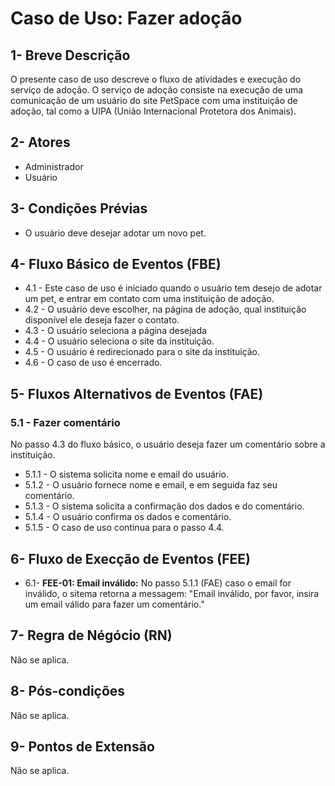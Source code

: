 
# Caso de Uso: **Fazer adoção**

## 1- Breve Descrição
   O presente caso de uso descreve o fluxo de atividades e execução do serviço de adoção. O serviço de adoção consiste na execução de uma comunicação de um usuário do site PetSpace com uma instituição de adoção, tal como a UIPA (União Internacional Protetora dos Animais).
## 2- Atores
   * Administrador 
   * Usuário
    
## 3- Condições Prévias
   * O usuário deve desejar adotar um novo pet.


## 4- Fluxo Básico de Eventos (FBE)
   * 4.1 - Este caso de uso é iniciado quando o usuário tem desejo de adotar um pet, e entrar em contato com uma instituição de adoção.
   * 4.2 - O usuário deve escolher, na página de adoção, qual instituição disponível ele deseja fazer o contato.
   * 4.3 - O usuário seleciona a página desejada
   * 4.4 - O usuário seleciona o site da instituição.
   * 4.5 - O usuário é redirecionado para o site da instituição.
   * 4.6 - O caso de uso é encerrado.
    
## 5- Fluxos Alternativos de Eventos (FAE)
### 5.1 - Fazer comentário
No passo 4.3 do fluxo básico, o usuário deseja fazer um comentário sobre a instituição.
* 5.1.1 - O sistema solicita nome e email do usuário.
* 5.1.2 - O usuário fornece nome e email, e em seguida faz seu comentário.
* 5.1.3 - O sistema solicita a confirmação dos dados e do comentário.
* 5.1.4 - O usuário confirma os dados e comentário.
* 5.1.5 - O caso de uso continua para o passo 4.4.



## 6- Fluxo de Execção de Eventos (FEE)
* 6.1- **FEE-01: Email inválido:** No passo 5.1.1 (FAE) caso o email for inválido, o sitema retorna a messagem: "Email inválido, por favor, insira um email válido para fazer um comentário."

## 7- Regra de Négócio (RN)
Não se aplica.
## 8- Pós-condições
Não se aplica.
## 9- Pontos de Extensão
Não se aplica.









